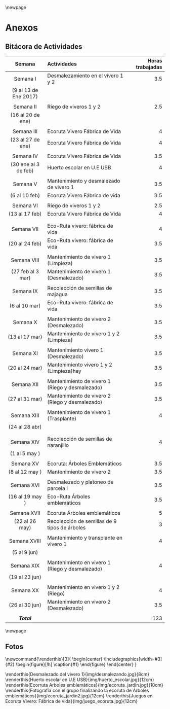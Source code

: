 \newpage

# Anexos

## Bitácora de Actividades

|        Semana        | Actividades                                           | Horas trabajadas |
|:--------------------:|:------------------------------------------------------|-----------------:|
| Semana I             | Desmalezamiento en el vivero 1 y 2                    | 3.5              |
| (9 al 13 de Ene 2017)|                                                       |                  |
|                      |                                                       |                  |
| Semana II            | Riego de viveros 1 y 2                                | 2.5              |
| (16 al 20 de ene)    |                                                       |                  |
|                      |                                                       |                  |
| Semana III           | Ecoruta Vivero Fábrica de Vida                        | 4                |
| (23 al 27 de ene)    | Ecoruta Vivero Fábrica de Vida                        | 4                |
|                      |                                                       |                  |
| Semana IV            | Ecoruta Vivero Fábrica de Vida                        | 3.5              |
| (30 ene al 3 de feb) | Huerto escolar en U.E USB                             | 4                |
|                      |                                                       |                  |
| Semana V             | Mantenimiento y desmalezado de vivero 1               | 3.5              |
| (6 al 10 feb)        | Ecoruta Vivero Fábrica de vida                        | 3.5              |
|                      |                                                       |                  |
| Semana VI            | Riego de viveros 1 y 2                                | 2.5              |
| (13 al 17 feb)       | Ecoruta Vivero Fábrica de Vida                        | 4                |
|                      |                                                       |                  |
|                      |                                                       |                  |
| Semana VII           | Eco-Ruta vivero: fábrica de vida                      | 4                |
| (20 al 24 feb)       | Eco-Ruta vivero: fábrica de vida                      | 3.5              |
|                      |                                                       |                  |
| Semana VIII          | Mantenimiento de vivero 1 (Limpieza)                  | 3.5              |
| (27 feb al 3 mar)    | Mantenimiento de vivero 1 (Desmalezado)               | 3.5              |
|                      |                                                       |                  |
| Semana IX            | Recolección de semillas de majagua                    | 3.5              |
| (6 al 10 mar)        | Eco-Ruta vivero: fábrica de vida                      | 3.5              |
|                      |                                                       |                  |
| Semana X             | Mantenimiento de vivero 2 (Desmalezado)               | 3.5              |
| (13 al 17 mar)       | Mantenimiento de vivero 1  y 2 (Limpieza)             | 3.5              |
|                      |                                                       |                  |
| Semana XI            | Mantenimiento vivero 1 (Desmalezado)                  | 3.5              |
| (20 al 24 mar)       | Mantenimiento vivero 1 y 2 (Limpieza)hey              | 3.5              |
|                      |                                                       |                  |
| Semana XII           | Mantenimiento de vivero 1 (Riego y desmalezado)       | 3.5              |
| (27 al 31 mar)       | Mantenimiento de vivero 2 (Riego y desmalezado)       | 3.5              |
|                      |                                                       |                  |
| Semana XIII          | Mantenimiento de vivero 1 (Trasplante)                | 4                |
| (24 al 28 abr)       |                                                       |                  |
|                      |                                                       |                  |
|                      |                                                       |                  |
| Semana XIV           | Recolección de semillas de naranjillo                 | 4                |
| (1 al 5 may  )       |                                                       |                  |
|                      |                                                       |                  |
| Semana XV            | Ecoruta: Árboles Emblemáticos                         | 3.5              |
| (8 al 12 may )       | Mantenimiento de vivero 2                             | 3.5              |
|                      |                                                       |                  |
| Semana XVI           | Desmalezado y platoneo de parcela I                   | 3.5              |
| (16 al 19 may   )    | Eco-Ruta Árboles emblemáticos                         | 3.5              |
|                      |                                                       |                  |
| Semana XVII          | Ecoruta Árboles emblemáticos                          | 5                |
| (22 al 26 may)       | Recolección de semillas de 9 tipos de árboles         | 3                |
|                      |                                                       |                  |
| Semana XVIII         | Mantenimiento y transplante en vivero 1               | 4                |
| (5 al 9 jun)         |                                                       |                  |
|                      |                                                       |                  |
| Semana XIX           | Mantenimiento en vivero 1  (Riego y desmalezado)      | 4                |
| (19 al 23 jun)       |                                                       |                  |
|                      |                                                       |                  |
| Semana XX            | Mantenimiento en vivero 1 y 2  (Riego)                | 4                |
| (26 al 30 jun)       | Mantenimiento en vivero 2 (Desmalezado)               | 3.5              |
|                      |                                                       |                  |
| ***Total***          |                                                       |  123             |

\newpage

<!-- 25 de enero -->

## Fotos

<!-- centrado y caption para fotos con tamaño fijo -->
\newcommand{\renderthis}[3]{
    \begin{center}
    \includegraphics[width=#3]{#2}
    \begin{figure}[!h] \caption{#1} \end{figure}
    \end{center}
}

\renderthis{Desmalezado del vivero 1}{img/desmalezando.jpg}{8cm}
\renderthis{Huerto escolar en U.E USB}{img/huerto_escolar.jpg}{12cm}
\renderthis{Ecorruta Arboles emblemáticos}{img/ecoruta_jardin.jpg}{10cm}
\renderthis{Fotografía con el grupo finalizando la ecoruta de Árboles emblemáticos}{img/ecoruta_jardin2.jpg}{12cm}
\renderthis{Juegos en Ecoruta Vivero: Fábrica de vida}{img/juego_ecoruta.jpg}{12cm}

<!-- ![Ensamble del huerto escolar en la UE USB junto a 6to grado ](img/xhuerto_ueusb.jpg "") -->



